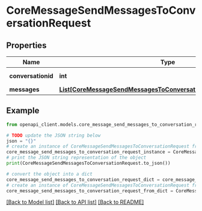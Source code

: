 # CoreMessageSendMessagesToConversationRequest


## Properties

Name | Type | Description | Notes
------------ | ------------- | ------------- | -------------
**conversationid** | **int** | id of the conversation | [default to null]
**messages** | [**List[CoreMessageSendMessagesToConversationRequestMessagesInner]**](CoreMessageSendMessagesToConversationRequestMessagesInner.md) |  | 

## Example

```python
from openapi_client.models.core_message_send_messages_to_conversation_request import CoreMessageSendMessagesToConversationRequest

# TODO update the JSON string below
json = "{}"
# create an instance of CoreMessageSendMessagesToConversationRequest from a JSON string
core_message_send_messages_to_conversation_request_instance = CoreMessageSendMessagesToConversationRequest.from_json(json)
# print the JSON string representation of the object
print(CoreMessageSendMessagesToConversationRequest.to_json())

# convert the object into a dict
core_message_send_messages_to_conversation_request_dict = core_message_send_messages_to_conversation_request_instance.to_dict()
# create an instance of CoreMessageSendMessagesToConversationRequest from a dict
core_message_send_messages_to_conversation_request_from_dict = CoreMessageSendMessagesToConversationRequest.from_dict(core_message_send_messages_to_conversation_request_dict)
```
[[Back to Model list]](../README.md#documentation-for-models) [[Back to API list]](../README.md#documentation-for-api-endpoints) [[Back to README]](../README.md)



